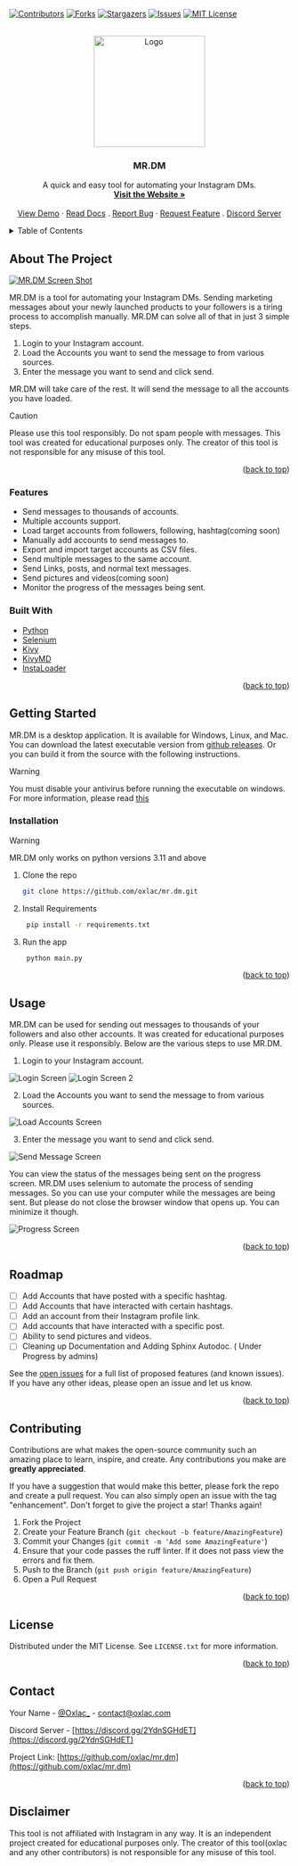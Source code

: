 <a name="readme-top"></a>

[![Contributors][contributors-shield]][contributors-url]
[![Forks][forks-shield]][forks-url]
[![Stargazers][stars-shield]][stars-url]
[![Issues][issues-shield]][issues-url]
[![MIT License][license-shield]][license-url]




<br />
<div align="center">
  <a href="https://github.com/oxlac/mr.dm">
    <img src="assets/logo.png" alt="Logo" width="200" height="200">
  </a>

<h3 align="center">MR.DM</h3>

  <p align="center">
    A quick and easy tool for automating your Instagram DMs.
    <br />
    <a href="https://mr-dm.oxlac.com"><strong>Visit the Website »</strong></a>
    <br />
    <br />
    <a href="https://www.youtube.com/watch?v=uluL4279G2A">View Demo</a>
    ·
    <a href="https://mr-dm.oxlac.com/docs/docs.html">Read Docs</a>
    .
    <a href="https://github.com/oxlac/mr.dm/issues">Report Bug</a>
    ·
    <a href="https://github.com/oxlac/mr.dm/issues">Request Feature</a>
    .
    <a href="https://discord.gg/2YdnSGHdET">Discord Server</a>
  </p>
</div>

<details>
  <summary>Table of Contents</summary>
  <ol>
    <li>
      <a href="#about-the-project">About The Project</a>
      <ul>
        <li><a href="#features">Features</a></li>
      </ul>
      <ul>
        <li><a href="#built-with">Built With</a></li>
      </ul>
    </li>
    <li>
      <a href="#getting-started">Getting Started</a>
      <ul>
        <li><a href="#installation">Installation</a></li>
      </ul>
    </li>
    <li><a href="#usage">Usage</a></li>
    <li><a href="#roadmap">Roadmap</a></li>
    <li><a href="#contributing">Contributing</a></li>
    <li><a href="#license">License</a></li>
    <li><a href="#contact">Contact</a></li>
    <li><a href="#acknowledgments">Acknowledgments</a></li>
  </ol>
</details>


## About The Project

[![MR.DM Screen Shot][product-screenshot]](https://mr-dm.oxlac.com)

MR.DM is a tool for automating your Instagram DMs. Sending marketing messages about your newly launched products to your followers is a tiring process to accomplish manually. MR.DM can solve all of that in just 3 simple steps.

1. Login to your Instagram account.
2. Load the Accounts you want to send the message to from various sources.
3. Enter the message you want to send and click send.

MR.DM will take care of the rest. It will send the message to all the accounts you have loaded.

>[!CAUTION]
> Please use this tool responsibly. Do not spam people with messages. This tool was created for educational purposes only. The creator of this tool is not responsible for any misuse of this tool.

<p align="right">(<a href="#readme-top">back to top</a>)</p>

### Features

* Send messages to thousands of accounts.
* Multiple accounts support.
* Load target accounts from followers, following, hashtag(coming soon)
* Manually add accounts to send messages to.
* Export and import target accounts as CSV files.
* Send multiple messages to the same account.
* Send Links, posts, and normal text messages.
* Send pictures and videos(coming soon)
* Monitor the progress of the messages being sent.

### Built With

* [Python](https://www.python.org/)
* [Selenium](https://www.selenium.dev/)
* [Kivy](https://kivy.org/)
* [KivyMD](https://kivymd.readthedocs.io/en/latest/)
* [InstaLoader](https://instaloader.github.io/)

<p align="right">(<a href="#readme-top">back to top</a>)</p>


## Getting Started

MR.DM is a desktop application. It is available for Windows, Linux, and Mac. You can download the latest executable version from [github releases](https://github.com/oxlac/mr.dm/releases). Or you can build it from the source
with the following instructions.

> [!WARNING]  
> You must disable your antivirus before running the executable on windows. For more information, please read [this](https://github.com/pyinstaller/pyinstaller/issues?q=label%3Aantivirus-false-positives+is%3Aclosed)


### Installation

> [!WARNING]
> MR.DM only works on python versions 3.11 and above

1. Clone the repo
   ```sh
   git clone https://github.com/oxlac/mr.dm.git
   ```
2. Install Requirements
   ```sh
    pip install -r requirements.txt
   ```
3. Run the app
   ```sh
    python main.py
   ```


<p align="right">(<a href="#readme-top">back to top</a>)</p>



<!-- USAGE EXAMPLES -->
## Usage

MR.DM can be used for sending out messages to thousands of your followers and also other accounts. It was created for educational purposes only. Please use it responsibly. Below are the various steps to use MR.DM.

1. Login to your Instagram account.

![Login Screen][login-screenshot]
![Login Screen 2][login-screenshot2]

2. Load the Accounts you want to send the message to from various sources.

![Load Accounts Screen][load-accounts-screenshot]

3. Enter the message you want to send and click send.

![Send Message Screen][send-message-screenshot]

You can view the status of the messages being sent on the progress screen. MR.DM uses selenium to automate the process of sending messages. So you can use your computer while the messages are being sent. But please do not close the browser window that opens up. You can minimize it though.

![Progress Screen][progress-screenshot]


<p align="right">(<a href="#readme-top">back to top</a>)</p>


## Roadmap

- [ ] Add Accounts that have posted with a specific hashtag.
- [ ] Add Accounts that have interacted with certain hashtags.
- [ ] Add an account from their Instagram profile link.
- [ ] Add accounts that have interacted with a specific post.
- [ ] Ability to send pictures and videos.
- [ ] Cleaning up Documentation and Adding Sphinx Autodoc. ( Under Progress by admins)

See the [open issues](https://github.com/oxlac/mr.dm/issues) for a full list of proposed features (and known issues). If you have any other ideas, please open an issue and let us know.

<p align="right">(<a href="#readme-top">back to top</a>)</p>


## Contributing

Contributions are what makes the open-source community such an amazing place to learn, inspire, and create. Any contributions you make are **greatly appreciated**.

If you have a suggestion that would make this better, please fork the repo and create a pull request. You can also simply open an issue with the tag "enhancement".
Don't forget to give the project a star! Thanks again!

1. Fork the Project
2. Create your Feature Branch (`git checkout -b feature/AmazingFeature`)
3. Commit your Changes (`git commit -m 'Add some AmazingFeature'`)
4. Ensure that your code passes the ruff linter. If it does not pass view the errors and fix them.
4. Push to the Branch (`git push origin feature/AmazingFeature`)
5. Open a Pull Request

<p align="right">(<a href="#readme-top">back to top</a>)</p>


## License

Distributed under the MIT License. See `LICENSE.txt` for more information.

<p align="right">(<a href="#readme-top">back to top</a>)</p>



## Contact

Your Name - [@Oxlac_](https://twitter.com/Oxlac_) - contact@oxlac.com

Discord Server - [https://discord.gg/2YdnSGHdET](https://discord.gg/2YdnSGHdET)

Project Link: [https://github.com/oxlac/mr.dm](https://github.com/oxlac/mr.dm)

<p align="right">(<a href="#readme-top">back to top</a>)</p>

## Disclaimer

This tool is not affiliated with Instagram in any way. It is an independent project created for educational purposes only. The creator of this tool(oxlac and any other contributors) is not responsible for any misuse of this tool.


<!-- MARKDOWN LINKS & IMAGES -->
<!-- https://www.markdownguide.org/basic-syntax/#reference-style-links -->
[contributors-shield]: https://img.shields.io/github/contributors/oxlac/mr.dm.svg?style=for-the-badge
[contributors-url]: https://github.com/oxlac/mr.dm/graphs/contributors
[forks-shield]: https://img.shields.io/github/forks/oxlac/mr.dm.svg?style=for-the-badge
[forks-url]: https://github.com/oxlac/mr.dm/network/members
[stars-shield]: https://img.shields.io/github/stars/oxlac/mr.dm.svg?style=for-the-badge
[stars-url]: https://github.com/oxlac/mr.dm/stargazers
[issues-shield]: https://img.shields.io/github/issues/oxlac/mr.dm.svg?style=for-the-badge
[issues-url]: https://github.com/oxlac/mr.dm/issues
[license-shield]: https://img.shields.io/github/license/oxlac/mr.dm.svg?style=for-the-badge
[license-url]: https://github.com/oxlac/mr.dm/blob/master/LICENSE.txt
[linkedin-shield]: https://img.shields.io/badge/-LinkedIn-black.svg?style=for-the-badge&logo=linkedin&colorB=555
[linkedin-url]: https://linkedin.com/in/linkedin_username
[product-screenshot]: assets/main_image.png
[login-screenshot]: assets/login.png
[login-screenshot2]: assets/login_2.png
[load-accounts-screenshot]: assets/main_image.png
[send-message-screenshot]: assets/send_message.png
[progress-screenshot]: assets/progress.png
